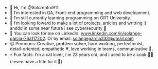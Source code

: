 - 👋 Hi, I’m @Solcreator911
- 📝 I’m interested in QA, Front-end programming and web development.
- 🌱 I’m still currently learning programming on ORT University.
- 💞️ I’m looking foward to make a lot of projects, articles and writting :) anddd in some near future i see cybersecurity 🔐
- 🤖 You can look for me on LinkedIn: www.linkedin.com/in/solange-garcia-76a117202. Or by email: solangegarcia333@gmail.com
- 😄 Pronouns: Creative, problem solver, hard working, perfectionist, detail-oriented, empathetic 💗, love working in teams, communicative 🧠.
- ⚡ Fun facts: I'm a cat lover, i'm 23 years old, and i used to be a cook 👩‍🍳 (i even have a title for it 🫠)

<!---
Solcreator911/Solcreator911 is a ✨ special ✨ repository because its `README.md` (this file) appears on your GitHub profile.
You can click the Preview link to take a look at your changes.
--->
